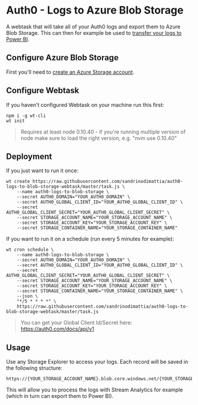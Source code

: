 # Auth0 - Logs to Azure Blob Storage

A webtask that will take all of your Auth0 logs and export them to Azure Blob Storage. This can then for example be used to [transfer your logs to Power BI](http://fabriccontroller.net/connecting-auth0-to-power-bi-with-stream-analytics-and-a-webtask/).

## Configure Azure Blob Storage

First you'll need to [create an Azure Storage account](https://portal.azure.com/#create/Microsoft.StorageAccount.1.0.0).

## Configure Webtask

If you haven't configured Webtask on your machine run this first:

```
npm i -g wt-cli
wt init
```

> Requires at least node 0.10.40 - if you're running multiple version of node make sure to load the right version, e.g. "nvm use 0.10.40"

## Deployment

If you just want to run it once:

```
wt create https://raw.githubusercontent.com/sandrinodimattia/auth0-logs-to-blob-storage-webtask/master/task.js \
    --name auth0-logs-to-blob-storage \
    --secret AUTH0_DOMAIN="YOUR_AUTH0_DOMAIN" \
    --secret AUTH0_GLOBAL_CLIENT_ID="YOUR_AUTH0_GLOBAL_CLIENT_ID" \
    --secret AUTH0_GLOBAL_CLIENT_SECRET="YOUR_AUTH0_GLOBAL_CLIENT_SECRET" \
    --secret STORAGE_ACCOUNT_NAME="YOUR_STORAGE_ACCOUNT_NAME" \
    --secret STORAGE_ACCOUNT_KEY="YOUR_STORAGE_ACCOUNT_KEY" \
    --secret STORAGE_CONTAINER_NAME="YOUR_STORAGE_CONTAINER_NAME"
```

If you want to run it on a schedule (run every 5 minutes for example):

```
wt cron schedule \
    --name auth0-logs-to-blob-storage \
    --secret AUTH0_DOMAIN="YOUR_AUTH0_DOMAIN" \
    --secret AUTH0_GLOBAL_CLIENT_ID="YOUR_AUTH0_GLOBAL_CLIENT_ID" \
    --secret AUTH0_GLOBAL_CLIENT_SECRET="YOUR_AUTH0_GLOBAL_CLIENT_SECRET" \
    --secret STORAGE_ACCOUNT_NAME="YOUR_STORAGE_ACCOUNT_NAME" \
    --secret STORAGE_ACCOUNT_KEY="YOUR_STORAGE_ACCOUNT_KEY" \
    --secret STORAGE_CONTAINER_NAME="YOUR_STORAGE_CONTAINER_NAME" \
    --json \
    "*/5 * * * *" \
    https://raw.githubusercontent.com/sandrinodimattia/auth0-logs-to-blob-storage-webtask/master/task.js
```

> You can get your Global Client Id/Secret here: https://auth0.com/docs/api/v1

## Usage

Use any Storage Explorer to access your logs. Each record will be saved in the following structure:

```
https://{YOUR_STORAGE_ACCOUNT_NAME}.blob.core.windows.net/{YOUR_STORAGE_CONTAINER_NAME}/YYYY/MM/DD/HH/{LOG_ID}.json
```

This will allow you to process the logs with Stream Analytics for example (which in turn can export them to Power BI).
